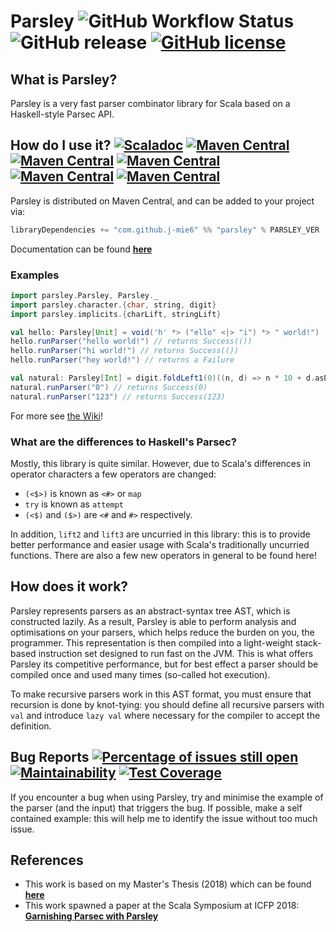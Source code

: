 # Parsley ![GitHub Workflow Status](https://img.shields.io/github/workflow/status/j-mie6/parsley/CI) ![GitHub release](https://img.shields.io/github/v/release/j-mie6/parsley?include_prereleases&sort=semver) [![GitHub license](https://img.shields.io/github/license/j-mie6/parsley.svg)](https://github.com/j-mie6/parsley/blob/master/LICENSE)

## What is Parsley?
Parsley is a very fast parser combinator library for Scala based on a Haskell-style Parsec API.

## How do I use it? [![Scaladoc](https://javadoc-badge.appspot.com/com.github.j-mie6/parsley_2.13.svg?label=scaladoc)](https://javadoc-badge.appspot.com/com.github.j-mie6/parsley_2.13) [![Maven Central](https://img.shields.io/maven-central/v/com.github.j-mie6/parsley_2.12?label=maven-central-2.12)](https://mvnrepository.com/artifact/com.github.j-mie6/parsley_2.12) [![Maven Central](https://img.shields.io/maven-central/v/com.github.j-mie6/parsley_2.13?label=maven-central-2.13)](https://mvnrepository.com/artifact/com.github.j-mie6/parsley_2.13) [![Maven Central](https://img.shields.io/maven-central/v/com.github.j-mie6/parsley_3.0.0-M3?label=maven-central-3.0.0-M3)](https://mvnrepository.com/artifact/com.github.j-mie6/parsley_3.0.0-M3) [![Maven Central](https://img.shields.io/maven-central/v/com.github.j-mie6/parsley_3.0.0-RC1?label=maven-central-3.0.0-RC1)](https://mvnrepository.com/artifact/com.github.j-mie6/parsley_3.0.0-RC1) [![Maven Central](https://img.shields.io/maven-central/v/com.github.j-mie6/parsley_0.27?label=maven-central-0.27)](https://mvnrepository.com/artifact/com.github.j-mie6/parsley_0.27)

Parsley is distributed on Maven Central, and can be added to your project via:

```scala
libraryDependencies += "com.github.j-mie6" %% "parsley" % PARSLEY_VER
```

Documentation can be found [**here**](https://javadoc.io/doc/com.github.j-mie6/parsley_2.13/latest/index.html)

### Examples

```scala
import parsley.Parsley, Parsley._
import parsley.character.{char, string, digit}
import parsley.implicits.{charLift, stringLift}

val hello: Parsley[Unit] = void('h' *> ("ello" <|> "i") *> " world!")
hello.runParser("hello world!") // returns Success(())
hello.runParser("hi world!") // returns Success(())
hello.runParser("hey world!") // returns a Failure

val natural: Parsley[Int] = digit.foldLeft1(0)((n, d) => n * 10 + d.asDigit)
natural.runParser("0") // returns Success(0)
natural.runParser("123") // returns Success(123)
```

For more see [the Wiki](https://github.com/j-mie6/Parsley/wiki)!

### What are the differences to Haskell's Parsec?
Mostly, this library is quite similar. However, due to Scala's differences in operator characters a few operators are changed:

* `(<$>)` is known as `<#>` or `map`
* `try` is known as `attempt`
* `(<$)` and `($>)` are `<#` and `#>` respectively.

In addition, `lift2` and `lift3` are uncurried in this library: this is to provide better performance and easier usage with
Scala's traditionally uncurried functions. There are also a few new operators in general to be found here!

## How does it work?
Parsley represents parsers as an abstract-syntax tree AST, which is constructed lazily. As a result, Parsley is able to
perform analysis and optimisations on your parsers, which helps reduce the burden on you, the programmer. This representation
is then compiled into a light-weight stack-based instruction set designed to run fast on the JVM. This is what offers Parsley
its competitive performance, but for best effect a parser should be compiled once and used many times (so-called hot execution).

To make recursive parsers work in this AST format, you must ensure that recursion is done by knot-tying: you should define all
recursive parsers with `val` and introduce `lazy val` where necessary for the compiler to accept the definition.

## Bug Reports [![Percentage of issues still open](https://isitmaintained.com/badge/open/j-mie6/Parsley.svg)](https://isitmaintained.com/project/j-mie6/Parsley "Percentage of issues still open") [![Maintainability](https://img.shields.io/codeclimate/maintainability/j-mie6/Parsley)](https://codeclimate.com/github/j-mie6/Parsley) [![Test Coverage](https://img.shields.io/codeclimate/coverage-letter/j-mie6/Parsley)](https://codeclimate.com/github/j-mie6/Parsley)

If you encounter a bug when using Parsley, try and minimise the example of the parser (and the input) that triggers the bug.
If possible, make a self contained example: this will help me to identify the issue without too much issue.

## References
* This work is based on my Master's Thesis (2018) which can be found [**here**](https://github.com/J-mie6/Parsley/blob/master/parsley.pdf)
* This work spawned a paper at the Scala Symposium at ICFP 2018: [**Garnishing Parsec with Parsley**](https://dl.acm.org/doi/abs/10.1145/3241653.3241656)
